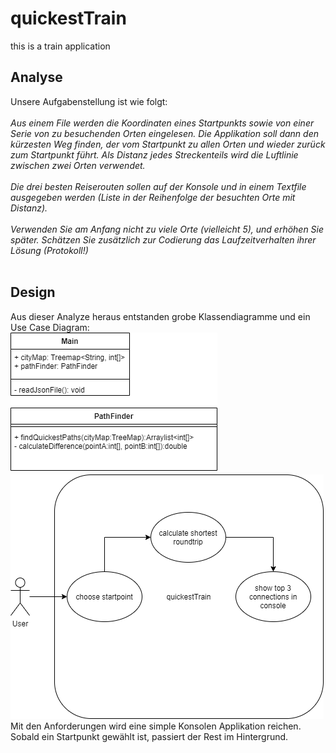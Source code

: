 # quickestTrain
this is a train application
## Analyse
Unsere Aufgabenstellung ist wie folgt:<br><br>
_Aus einem File werden die Koordinaten eines Startpunkts sowie von einer Serie von zu besuchenden Orten eingelesen. Die Applikation soll dann den kürzesten Weg finden, der vom Startpunkt zu allen Orten und wieder zurück zum Startpunkt führt. Als Distanz jedes Streckenteils wird die Luftlinie zwischen zwei Orten verwendet.<br><br>Die drei besten Reiserouten sollen auf der Konsole und in einem Textfile ausgegeben werden (Liste in der Reihenfolge der besuchten Orte mit Distanz).<br><br>Verwenden Sie am Anfang nicht zu viele Orte (vielleicht 5), und erhöhen Sie später. Schätzen Sie zusätzlich zur Codierung das Laufzeitverhalten ihrer Lösung (Protokoll!)_
<br>
<br>
## Design
Aus dieser Analyze heraus entstanden grobe Klassendiagramme und ein Use Case Diagram:<br>
![ClassDiagram at Kickoff](UML/KickOffClassDiagrams.drawio.png)
<br>
![Use Case Diagram](UML/use%20case.drawio.png)
Mit den Anforderungen wird eine simple Konsolen Applikation reichen. Sobald ein Startpunkt gewählt ist, passiert der Rest im Hintergrund.<br>

